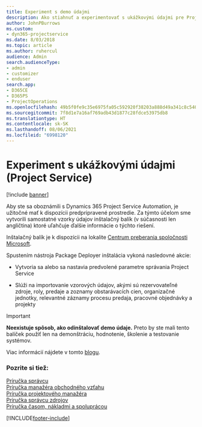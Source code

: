 ```yaml
---
title: Experiment s demo údajmi
description: Ako stiahnuť a experimentovať s ukážkovými údajmi pre Project Service Automation.
author: JohnPBurrows
ms.custom:
- dyn365-projectservice
ms.date: 8/03/2018
ms.topic: article
ms.author: ruhercul
audience: Admin
search.audienceType:
- admin
- customizer
- enduser
search.app:
- D365CE
- D365PS
- ProjectOperations
ms.openlocfilehash: 49b5f0fe9c35e6975fa05c592920f38203a888d49a341c8c54005c4bdb3a0786
ms.sourcegitcommit: 7f8d1e7a16af769adb43d1877c28fdce53975db8
ms.translationtype: HT
ms.contentlocale: sk-SK
ms.lasthandoff: 08/06/2021
ms.locfileid: "6998120"
---
```

# <a name="experiment-with-demo-data-project-service"></a>Experiment s ukážkovými údajmi (Project Service)

[!include [banner](../includes/psa-now-project-operations.md)]

Aby ste sa oboznámili s Dynamics 365 Project Service Automation, je užitočné mať k dispozícii predpripravené prostredie. Za týmto účelom sme vytvorili samostatné vzorky údajov inštalačný balík (v súčasnosti len angličtina) ktoré uľahčuje ďalšie informácie o týchto riešení. 

Inštalačný balík je k dispozícii na lokalite [Centrum preberania spoločnosti Microsoft](https://go.microsoft.com/fwlink/?linkid=859966).  

Spustením nástroja Package Deployer inštalácia vykoná nasledovné akcie: 
  
-   Vytvoria sa alebo sa nastavia predvolené parametre správania Project Service  
  
-   Slúži na importovanie vzorových údajov, akými sú rezervovateľné zdroje, roly, predaje a zoznamy obstarávacích cien, organizačné jednotky, relevantné záznamy procesu predaja, pracovné objednávky a projekty    
  
> [!IMPORTANT]
> **Neexistuje spôsob, ako odinštalovať demo údaje.** Preto by ste mali tento balíček použiť len na demonštráciu, hodnotenie, školenie a testovanie systémov.

Viac informácií nájdete v tomto [blogu](https://blogs.msdn.microsoft.com/crm/2017/10/24/microsoft-dynamics-365-for-field-service-and-project-service-automation-sample-data).





  
### <a name="see-also"></a>Pozrite si tiež:  
 [Príručka správcu](../psa/admin-guide.md)   
 [Príručka manažéra obchodného vzťahu](../psa/account-manager-guide.md)   
 [Príručka projektového manažéra](../psa/project-manager-guide.md)   
 [Príručka správcu zdrojov](../psa/resource-manager-guide.md)   
 [Príručka časom, nákladmi a spoluprácou](../psa/time-expense-collaboration-guide.md)


[!INCLUDE[footer-include](../includes/footer-banner.md)]